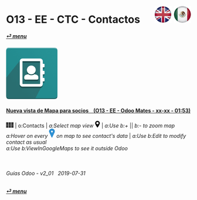 # O13 - EE - CTC - Contactos &nbsp;&nbsp;&nbsp;&nbsp; [![en-uk](/doc/img/en-uk_flag_button_small.png)](/en-uk/o13/ee/ctc/en-uk-o13-ee-ctc-contacts-guides.md) [ ![es-mx](/doc/img/es-mx_flag_button_small.png)](/es-mx/o13/ee/ctc/es-mx-o13-ee-ctc-contacts-guides.md)
#### [_&#x23CE; menu_](/es-mx/o13/ee/es-mx-o13-ee-guides-menu.md)  
### ![ctc](/doc/img/contacts.png)

#### [Nueva vista de Mapa para socios &nbsp;&nbsp; (O13 - EE - Odoo Mates - xx-xx - 01:53)](https://youtube.com/embed/1y3uHWG7nDQ?autoplay=1&start=0&end=54s&rel=0)  
![apps](/doc/img/apps.png) | o:Contacts | _a:Select map view_ ![view_map](/doc/img/view_map.png) | _a:Use b:+_ || _b:- to zoom map_  
_a:Hover on every ![map_location](/doc/img/map_location.png) on map to see contact's data_ | _a:Use b:Edit to modify contact as usual_  
_a:Use b:ViewInGoogleMaps to see it outside Odoo_  


<br>
	
###### Guías Odoo - v2_01 &nbsp; 2019-07-31  
**[_&#x23CE; menu_](/es-mx/o13/ee/es-mx-o13-ee-calendar-guides-menu.md)**  
